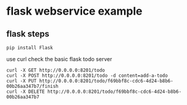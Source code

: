 # flask webservice example

## flask steps

```
pip install Flask
```

use curl check the basic flask todo server
```
curl -X GET http://0.0.0.0:8201/todo
curl -X POST http://0.0.0.0:8201/todo -d content=add-a-todo
curl -X PUT http://0.0.0.0:8201/todo/f69bbf8c-cdc6-4d24-b8b6-00b26aa347b7/finish
curl -X DELETE http://0.0.0.0:8201/todo/f69bbf8c-cdc6-4d24-b8b6-00b26aa347b7
```
